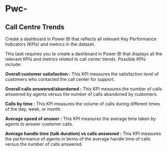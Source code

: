 # Pwc-

## Call Centre Trends

Create a dashboard in Power BI that reflects all relevant Key Performance Indicators (KPIs) and metrics in the dataset.

This task requires you to create a dashboard in Power BI that displays all the relevant KPIs and metrics related to call center trends. Possible KPIs include:

**Overall customer satisfaction :** This KPI measures the satisfaction level of customers who contacted the call center for support. 

**Overall calls answered/abandoned :** This KPI measures the number of calls answered by agents versus the number of calls abandoned by customers.

**Calls by time :** This KPI measures the volume of calls during different times of the day, week, or month.

**Average speed of answer :** This KPI measures the average time taken by agents to answer customer calls. 

**Average handle time (talk duration) vs calls answered :** This KPI measures the performance of agents in terms of the average handle time of calls versus the number of calls answered.

